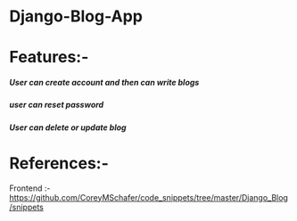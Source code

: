 # Django-Blog-App


# Features:-
##### User can create account and then can write blogs
##### user can reset password
##### User can delete or update blog



# References:-
Frontend :- https://github.com/CoreyMSchafer/code_snippets/tree/master/Django_Blog/snippets
